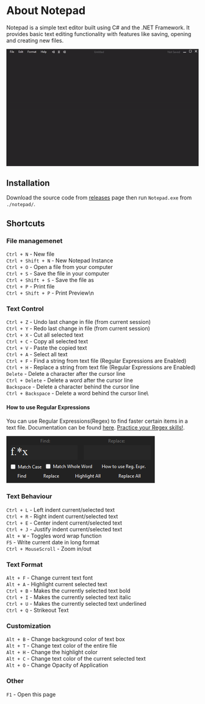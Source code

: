 # About Notepad

Notepad is a simple text editor built using C# and the .NET Framework. It provides basic text editing functionality with features like saving, opening and creating new files.

<img src="readme/screenshot.gif" width="600">


## Installation

Download the source code from [releases](https://github.com/cristinel24/notepad/releases) page then run `Notepad.exe` from `./notepad/`.

## Shortcuts

### File managemenet

`Ctrl + N` - New file\
`Ctrl + Shift + N` - New Notepad Instance\
`Ctrl + O` - Open a file from your computer\
`Ctrl + S` - Save the file in your computer\
`Ctrl + Shift + S` - Save the file as\
`Ctrl + P` - Print file\
`Ctrl + Shift + P` - Print Preview\n

### Text Control

`Ctrl + Z` - Undo last change in file (from current session)\
`Ctrl + Y` - Redo last change in file (from current session)\
`Ctrl + X` - Cut all selected text\
`Ctrl + C` - Copy all selected text\
`Ctrl + V` - Paste the copied text\
`Ctrl + A` - Select all text\
`Ctrl + F` - Find a string from text file (Regular Expressions are Enabled)\
`Ctrl + H` - Replace a string from text file (Regular Expressions are Enabled)\
`Delete` - Delete a character after the cursor line\
`Ctrl + Delete` - Delete a word after the cursor line\
`Backspace` - Delete a character behind the cursor line\
`Ctrl + Backspace` - Delete a word behind the cursor line\


#### How to use Regular Expressions

You can use Regular Expressions(Regex) to find faster certain items in a text file. Documentation can be found [here](https://learn.microsoft.com/en-us/dotnet/standard/base-types/regular-expression-language-quick-reference). [Practice your Regex skills!](https://regexr.com/).

<img src="readme/find.png" width="389">



### Text Behaviour

`Ctrl + L` - Left indent current/selected text\
`Ctrl + R` - Right indent current/selected text\
`Ctrl + E` - Center indent current/selected text\
`Ctrl + J` - Justify indent current/selected text\
`Alt + W` - Toggles word wrap function\
`F5` - Write current date in long format\
`Ctrl + MouseScroll` - Zoom in/out

### Text Format

`Alt + F` - Change current text font\
`Alt + A` - Highlight current selected text\
`Ctrl + B` - Makes the currently selected text bold\
`Ctrl + I` - Makes the currently selected text italic\
`Ctrl + U` - Makes the currently selected text underlined\
`Ctrl + Q` - Strikeout Text


### Customization

`Alt + B` - Change background color of text box\
`Alt + T` - Change text color of the entire file\
`Alt + H` - Change the highlight color\
`Alt + C` - Change text color of the current selected text\
`Alt + O` - Change Opacity of Application

### Other

`F1` - Open this page 

